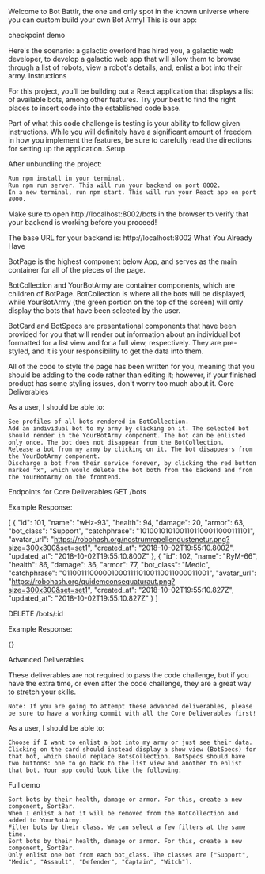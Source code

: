 Welcome to Bot Battlr, the one and only spot in the known universe where you can custom build your own Bot Army! This is our app:

checkpoint demo

Here's the scenario: a galactic overlord has hired you, a galactic web developer, to develop a galactic web app that will allow them to browse through a list of robots, view a robot's details, and, enlist a bot into their army.
Instructions

For this project, you’ll be building out a React application that displays a list of available bots, among other features. Try your best to find the right places to insert code into the established code base.

Part of what this code challenge is testing is your ability to follow given instructions. While you will definitely have a significant amount of freedom in how you implement the features, be sure to carefully read the directions for setting up the application.
Setup

After unbundling the project:

    Run npm install in your terminal.
    Run npm run server. This will run your backend on port 8002.
    In a new terminal, run npm start. This will run your React app on port 8000.

Make sure to open http://localhost:8002/bots in the browser to verify that your backend is working before you proceed!

The base URL for your backend is: http://localhost:8002
What You Already Have

BotPage is the highest component below App, and serves as the main container for all of the pieces of the page.

BotCollection and YourBotArmy are container components, which are children of BotPage. BotCollection is where all the bots will be displayed, while YourBotArmy (the green portion on the top of the screen) will only display the bots that have been selected by the user.

BotCard and BotSpecs are presentational components that have been provided for you that will render out information about an individual bot formatted for a list view and for a full view, respectively. They are pre-styled, and it is your responsibility to get the data into them.

All of the code to style the page has been written for you, meaning that you should be adding to the code rather than editing it; however, if your finished product has some styling issues, don't worry too much about it.
Core Deliverables

As a user, I should be able to:

    See profiles of all bots rendered in BotCollection.
    Add an individual bot to my army by clicking on it. The selected bot should render in the YourBotArmy component. The bot can be enlisted only once. The bot does not disappear from the BotCollection.
    Release a bot from my army by clicking on it. The bot disappears from the YourBotArmy component.
    Discharge a bot from their service forever, by clicking the red button marked "x", which would delete the bot both from the backend and from the YourBotArmy on the frontend.

Endpoints for Core Deliverables
GET /bots

Example Response:

[
  {
    "id": 101,
    "name": "wHz-93",
    "health": 94,
    "damage": 20,
    "armor": 63,
    "bot_class": "Support",
    "catchphrase": "1010010101001101100011000111101",
    "avatar_url": "https://robohash.org/nostrumrepellendustenetur.png?size=300x300&set=set1",
    "created_at": "2018-10-02T19:55:10.800Z",
    "updated_at": "2018-10-02T19:55:10.800Z"
  },
  {
    "id": 102,
    "name": "RyM-66",
    "health": 86,
    "damage": 36,
    "armor": 77,
    "bot_class": "Medic",
    "catchphrase": "0110011100000100011110100110011000011001",
    "avatar_url": "https://robohash.org/quidemconsequaturaut.png?size=300x300&set=set1",
    "created_at": "2018-10-02T19:55:10.827Z",
    "updated_at": "2018-10-02T19:55:10.827Z"
  }
]

DELETE /bots/:id

Example Response:

{}

Advanced Deliverables

These deliverables are not required to pass the code challenge, but if you have the extra time, or even after the code challenge, they are a great way to stretch your skills.

    Note: If you are going to attempt these advanced deliverables, please be sure to have a working commit with all the Core Deliverables first!

As a user, I should be able to:

    Choose if I want to enlist a bot into my army or just see their data. Clicking on the card should instead display a show view (BotSpecs) for that bot, which should replace BotsCollection. BotSpecs should have two buttons: one to go back to the list view and another to enlist that bot. Your app could look like the following:

Full demo

    Sort bots by their health, damage or armor. For this, create a new component, SortBar.
    When I enlist a bot it will be removed from the BotCollection and added to YourBotArmy.
    Filter bots by their class. We can select a few filters at the same time.
    Sort bots by their health, damage or armor. For this, create a new component, SortBar.
    Only enlist one bot from each bot_class. The classes are ["Support", "Medic", "Assault", "Defender", "Captain", "Witch"].
